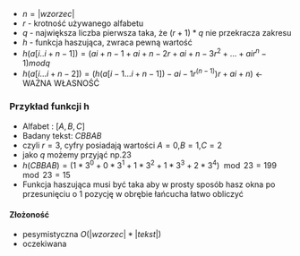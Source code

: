 - $n=|wzorzec|$
- $r$ - krotność używanego alfabetu
- $q$ - największa liczba pierwsza taka, że $(r+1)*q$ nie przekracza zakresu
- $h$ - funkcja haszująca, zwraca pewną wartość
- $h(a[i..i+n-1])=(ai+n−1 + ai+n−2r + ai+n−3r^2 + ... + air^n−1) mod q$
- $h(a[i...i+n-2])=(h(a[i-1...i+n-1])-ai−1r^(n−1) )r + ai+n)$ ← WAŻNA WŁASNOŚĆ

### Przykład funkcji h
- Alfabet : $[A,B,C]$
- Badany tekst: $CBBAB$
- czyli $r=3$, cyfry posiadają wartości $A=0$,$B=1$,$C=2$
- jako $q$ możemy przyjąć np.23
- $h(CBBAB) = (1* 3^0 + 0*3^1 + 1*3^2 + 1*3^3 + 2*3^4)\mod23=199\mod23=15$
- Funkcja haszująca musi być taka aby w prosty sposób hasz okna po przesunięciu o 1 pozycję w obrębie łańcucha łatwo obliczyć

#### Złożoność
- pesymistyczna $O(|wzorzec|*|tekst|)$
- oczekiwana